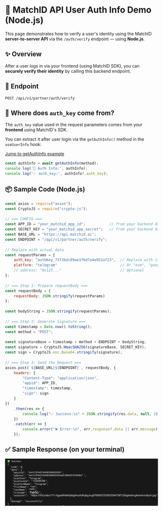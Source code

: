 # 🔐 MatchID API User Auth Info Demo (Node.js)

This page demonstrates how to verify a user's identity using the MatchID **server-to-server API** via the `/auth/verify` endpoint — using **Node.js**.

## ✨ Overview

After a user logs in via your frontend (using MatchID SDK), you can **securely verify their identity** by calling this backend endpoint.

## 🧾 Endpoint

```http
POST /api/v1/partner/auth/verify
```

## 🧠 Where does `auth_key` come from?

The `auth_key` value used in the request parameters comes from your **frontend** using MatchID's SDK.

You can extract it after user login via the `getAuthInfo()` method in the `useUserInfo` hook:

[Jump to getAuthInfo example](../../react/hooks/useUserInfo.html#getauthinfo-example)

```ts
const authInfo = await getAuthInfo(method);
console.log('🔑 Auth Info:', authInfo);
console.log('✅ auth_key:', authInfo?.auth_key);
```

## 📦 Sample Code (Node.js)

```js
const axios = require("axios");
const CryptoJS = require("crypto-js");

// === CONFIG ===
const APP_ID = "your_matchid_app_id";           // from your backend dashboard
const SECRET_KEY = "your_matchid_app_secret";   // from your backend dashboard
const BASE_URL = "https://api.matchid.ai";
const ENDPOINT = "/api/v1/partner/auth/verify";

// Replace with actual data
const requestParams = {
    auth_key: "authKey_73f2bdc89ae1f6d7a4e952af23",  // Replace with its real value from your front-end
    platform: "telegram"                             // Or "evm", "google", etc.
    // address: "0x123..."                           // Optional
};

// === Step 1: Prepare requestBody ===
const requestBody = {
    requestBody: JSON.stringify(requestParams)
};

const bodyString = JSON.stringify(requestParams);

// === Step 2: Generate Signature ===
const timestamp = Date.now().toString();
const method = "POST";

const signatureBase = timestamp + method + ENDPOINT + bodyString;
const signature = CryptoJS.HmacSHA256(signatureBase, SECRET_KEY);
const sign = CryptoJS.enc.Base64.stringify(signature);

// === Step 3: Send the Request ===
axios.post(`${BASE_URL}${ENDPOINT}`, requestBody, {
    headers: {
        "Content-Type": "application/json",
        "appid": APP_ID,
        "timestamp": timestamp,
        "sign": sign
    }
})
    .then(res => {
        console.log("✅ Success:\n" + JSON.stringify(res.data, null, 2));
    })
    .catch(err => {
        console.error("❌ Error:\n", err.response?.data || err.message);
    });
```

## ✅ Sample Response (on your terminal)

![Sample Response Screenshot](../../USER-AUTH-INFO-IMAGE.png)
